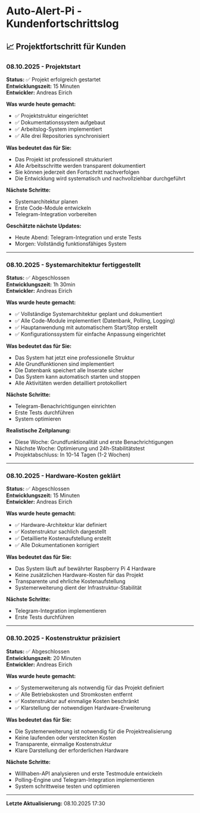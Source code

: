 # Auto-Alert-Pi - Kundenfortschrittslog

## 📈 Projektfortschritt für Kunden

### 08.10.2025 - Projektstart
**Status:** ✅ Projekt erfolgreich gestartet  
**Entwicklungszeit:** 15 Minuten  
**Entwickler:** Andreas Eirich

**Was wurde heute gemacht:**
- ✅ Projektstruktur eingerichtet
- ✅ Dokumentationssystem aufgebaut
- ✅ Arbeitslog-System implementiert
- ✅ Alle drei Repositories synchronisiert

**Was bedeutet das für Sie:**
- Das Projekt ist professionell strukturiert
- Alle Arbeitsschritte werden transparent dokumentiert
- Sie können jederzeit den Fortschritt nachverfolgen
- Die Entwicklung wird systematisch und nachvollziehbar durchgeführt

**Nächste Schritte:**
- Systemarchitektur planen
- Erste Code-Module entwickeln
- Telegram-Integration vorbereiten

**Geschätzte nächste Updates:**
- Heute Abend: Telegram-Integration und erste Tests
- Morgen: Vollständig funktionsfähiges System

---

### 08.10.2025 - Systemarchitektur fertiggestellt
**Status:** ✅ Abgeschlossen  
**Entwicklungszeit:** 1h 30min  
**Entwickler:** Andreas Eirich

**Was wurde heute gemacht:**
- ✅ Vollständige Systemarchitektur geplant und dokumentiert
- ✅ Alle Code-Module implementiert (Datenbank, Polling, Logging)
- ✅ Hauptanwendung mit automatischem Start/Stop erstellt
- ✅ Konfigurationssystem für einfache Anpassung eingerichtet

**Was bedeutet das für Sie:**
- Das System hat jetzt eine professionelle Struktur
- Alle Grundfunktionen sind implementiert
- Die Datenbank speichert alle Inserate sicher
- Das System kann automatisch starten und stoppen
- Alle Aktivitäten werden detailliert protokolliert

**Nächste Schritte:**
- Telegram-Benachrichtigungen einrichten
- Erste Tests durchführen
- System optimieren

**Realistische Zeitplanung:**
- Diese Woche: Grundfunktionalität und erste Benachrichtigungen
- Nächste Woche: Optimierung und 24h-Stabilitätstest
- Projektabschluss: In 10-14 Tagen (1-2 Wochen)

---

### 08.10.2025 - Hardware-Kosten geklärt
**Status:** ✅ Abgeschlossen  
**Entwicklungszeit:** 15 Minuten  
**Entwickler:** Andreas Eirich

**Was wurde heute gemacht:**
- ✅ Hardware-Architektur klar definiert
- ✅ Kostenstruktur sachlich dargestellt
- ✅ Detaillierte Kostenaufstellung erstellt
- ✅ Alle Dokumentationen korrigiert

**Was bedeutet das für Sie:**
- Das System läuft auf bewährter Raspberry Pi 4 Hardware
- Keine zusätzlichen Hardware-Kosten für das Projekt
- Transparente und ehrliche Kostenaufstellung
- Systemerweiterung dient der Infrastruktur-Stabilität

**Nächste Schritte:**
- Telegram-Integration implementieren
- Erste Tests durchführen

---

### 08.10.2025 - Kostenstruktur präzisiert
**Status:** ✅ Abgeschlossen  
**Entwicklungszeit:** 20 Minuten  
**Entwickler:** Andreas Eirich

**Was wurde heute gemacht:**
- ✅ Systemerweiterung als notwendig für das Projekt definiert
- ✅ Alle Betriebskosten und Stromkosten entfernt
- ✅ Kostenstruktur auf einmalige Kosten beschränkt
- ✅ Klarstellung der notwendigen Hardware-Erweiterung

**Was bedeutet das für Sie:**
- Die Systemerweiterung ist notwendig für die Projektrealisierung
- Keine laufenden oder versteckten Kosten
- Transparente, einmalige Kostenstruktur
- Klare Darstellung der erforderlichen Hardware

**Nächste Schritte:**
- Willhaben-API analysieren und erste Testmodule entwickeln
- Polling-Engine und Telegram-Integration implementieren
- System schrittweise testen und optimieren

---
**Letzte Aktualisierung:** 08.10.2025 17:30